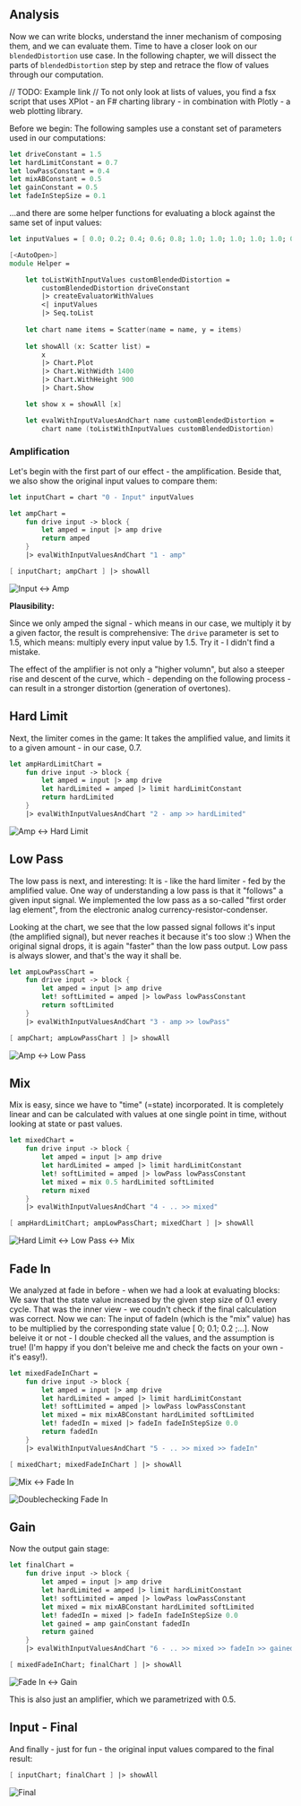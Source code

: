 
## Analysis

Now we can write blocks, understand the inner mechanism of composing them, and we can evaluate them. Time to have a closer look on our `blendedDistortion` use case. In the following chapter, we will dissect the parts of `blendedDistortion` step by step and retrace the flow of values through our computation.

// TODO: Example link
// To not only look at lists of values, you find a fsx script that uses XPlot - an F# charting library - in combination with Plotly - a web plotting library.

Before we begin: The following samples use a constant set of parameters used in our computations:

```fsharp
let driveConstant = 1.5
let hardLimitConstant = 0.7
let lowPassConstant = 0.4
let mixABConstant = 0.5
let gainConstant = 0.5
let fadeInStepSize = 0.1
```

...and there are some helper functions for evaluating a block against the same set of input values:

```fsharp
let inputValues = [ 0.0; 0.2; 0.4; 0.6; 0.8; 1.0; 1.0; 1.0; 1.0; 1.0; 0.8; 0.6; 0.4; 0.2; 0.0 ]

[<AutoOpen>]
module Helper =

    let toListWithInputValues customBlendedDistortion =
        customBlendedDistortion driveConstant
        |> createEvaluatorWithValues
        <| inputValues
        |> Seq.toList
    
    let chart name items = Scatter(name = name, y = items)
    
    let showAll (x: Scatter list) =
        x
        |> Chart.Plot
        |> Chart.WithWidth 1400
        |> Chart.WithHeight 900
        |> Chart.Show

    let show x = showAll [x]

    let evalWithInputValuesAndChart name customBlendedDistortion =
        chart name (toListWithInputValues customBlendedDistortion)
```

### Amplification

Let's begin with the first part of our effect - the amplification. Beside that, we also show the original input values to compare them:


```fsharp
let inputChart = chart "0 - Input" inputValues

let ampChart = 
    fun drive input -> block {
        let amped = input |> amp drive
        return amped
    }
    |> evalWithInputValuesAndChart "1 - amp"

[ inputChart; ampChart ] |> showAll
```

![Input <-> Amp](./chart_input_and_amp.png)

**Plausibility:**

Since we only amped the signal - which means in our case, we multiply it by a given factor, the result is comprehensive: The `drive` parameter is set to 1.5, which means: multiply every input value by 1.5. Try it - I didn't find a mistake.

<hint>
The effect of the amplifier is not only a "higher volumn", but also a steeper rise and descent of the curve, which - depending on the following process - can result in a stronger distortion (generation of overtones).
</hint>

## Hard Limit

Next, the limiter comes in the game: It takes the amplified value, and limits it to a given amount - in our case, 0.7.

```fsharp
let ampHardLimitChart =
    fun drive input -> block {
        let amped = input |> amp drive
        let hardLimited = amped |> limit hardLimitConstant
        return hardLimited
    }
    |> evalWithInputValuesAndChart "2 - amp >> hardLimited"
```

![Amp <-> Hard Limit](./chart_amp_hardLimit.png)

## Low Pass

The low pass is next, and interesting: It is - like the hard limiter - fed by the amplified value. One way of understanding a low pass is that it "follows" a given input signal. We implemented the low pass as a so-called "first order lag element", from the electronic analog currency-resistor-condenser.

Looking at the chart, we see that the low passed signal follows it's input (the amplified signal), but never reaches it because it's too slow :) When the original signal drops, it is again "faster" than the low pass output. Low pass is always slower, and that's the way it shall be.

```fsharp
let ampLowPassChart =
    fun drive input -> block {
        let amped = input |> amp drive
        let! softLimited = amped |> lowPass lowPassConstant
        return softLimited
    }
    |> evalWithInputValuesAndChart "3 - amp >> lowPass"

[ ampChart; ampLowPassChart ] |> showAll
```

![Amp <-> Low Pass](./chart_amp_lowPass.png)

## Mix

Mix is easy, since we have to "time" (=state) incorporated. It is completely linear and can be calculated with values at one single point in time, without looking at state or past values.

```fsharp
let mixedChart =
    fun drive input -> block {
        let amped = input |> amp drive
        let hardLimited = amped |> limit hardLimitConstant
        let! softLimited = amped |> lowPass lowPassConstant
        let mixed = mix 0.5 hardLimited softLimited
        return mixed
    }
    |> evalWithInputValuesAndChart "4 - .. >> mixed"

[ ampHardLimitChart; ampLowPassChart; mixedChart ] |> showAll
```

![Hard Limit <-> Low Pass <-> Mix](./chart_amp_lowPass.png)

## Fade In

We analyzed at fade in before - when we had a look at evaluating blocks: We saw that the state value increased by the given step size of 0.1 every cycle. That was the inner view - we coudn't check if the final calculation was correct. Now we can: The input of fadeIn (which is the "mix" value) has to be multiplied by the corresponding state value [ 0; 0.1; 0.2 ;...]. Now beleive it or not - I double checked all the values, and the assumption is true! (I'm happy if you don't beleive me and check the facts on your own - it's easy!).

```fsharp
let mixedFadeInChart =
    fun drive input -> block {
        let amped = input |> amp drive
        let hardLimited = amped |> limit hardLimitConstant
        let! softLimited = amped |> lowPass lowPassConstant
        let mixed = mix mixABConstant hardLimited softLimited
        let! fadedIn = mixed |> fadeIn fadeInStepSize 0.0
        return fadedIn
    }
    |> evalWithInputValuesAndChart "5 - .. >> mixed >> fadeIn"

[ mixedChart; mixedFadeInChart ] |> showAll
```

![Mix <-> Fade In](./chart_mix_fadeIn.png)

![Doublechecking Fade In](./calculator.png)

## Gain

Now the output gain stage:

```fsharp
let finalChart =
    fun drive input -> block {
        let amped = input |> amp drive
        let hardLimited = amped |> limit hardLimitConstant
        let! softLimited = amped |> lowPass lowPassConstant
        let mixed = mix mixABConstant hardLimited softLimited
        let! fadedIn = mixed |> fadeIn fadeInStepSize 0.0
        let gained = amp gainConstant fadedIn
        return gained
    }
    |> evalWithInputValuesAndChart "6 - .. >> mixed >> fadeIn >> gained"

[ mixedFadeInChart; finalChart ] |> showAll
```

![Fade In <-> Gain](./chart_fadeIn_gain.png)

This is also just an amplifier, which we parametrized with 0.5.


## Input - Final

And finally - just for fun - the original input values compared to the final result:

```fsharp
[ inputChart; finalChart ] |> showAll
```

![Final](./chart_final.png)

